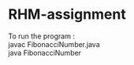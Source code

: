 # RHM-assignment

To run the program :                                                                                                                          
javac FibonacciNumber.java                                                                                                                    
java FibonacciNumber
